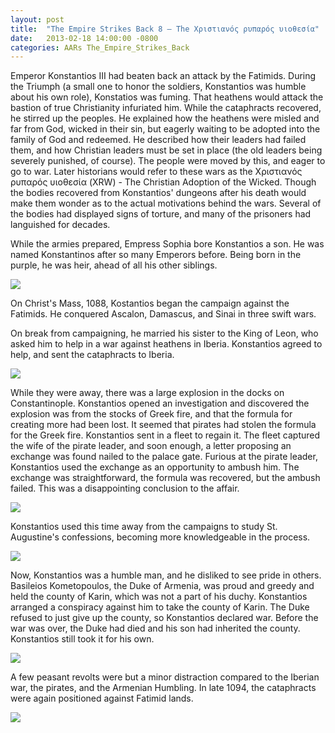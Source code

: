 ```yaml
---
layout: post
title:  "The Empire Strikes Back 8 – The Χριστιανός ρυπαρός υιοθεσία"
date:   2013-02-18 14:00:00 -0800
categories: AARs The_Empire_Strikes_Back
---
```

Emperor Konstantios III had beaten back an attack by the Fatimids. During the Triumph (a small one to honor the soldiers, Konstantios was humble about his own role), Konstatios was fuming. That heathens would attack the bastion of true Christianity infuriated him. While the cataphracts recovered, he stirred up the peoples. He explained how the heathens were misled and far from God, wicked in their sin, but eagerly waiting to be adopted into the family of God and redeemed. He described how their leaders had failed them, and how Christian leaders must be set in place (the old leaders being severely punished, of course). The people were moved by this, and eager to go to war. Later historians would refer to these wars as the Χριστιανός ρυπαρός υιοθεσία (XRW) - The Christian Adoption of the Wicked. Though the bodies recovered from Konstantios' dungeons after his death would make them wonder as to the actual motivations behind the wars. Several of the bodies had displayed signs of torture, and many of the prisoners had languished for decades.

While the armies prepared, Empress Sophia bore Konstantios a son. He was named Konstantinos after so many Emperors before. Being born in the purple, he was heir, ahead of all his other siblings.

![](/assets/tesb_images/8-1.png)

On Christ's Mass, 1088, Kostantios began the campaign against the Fatimids. He conquered Ascalon, Damascus, and Sinai in three swift wars.

On break from campaigning, he married his sister to the King of Leon, who asked him to help in a war against heathens in Iberia. Konstantios agreed to help, and sent the cataphracts to Iberia.

![](/assets/tesb_images/8-2.png)

While they were away, there was a large explosion in the docks on Constantinople. Konstantios opened an investigation and discovered the explosion was from the stocks of Greek fire, and that the formula for creating more had been lost. It seemed that pirates had stolen the formula for the Greek fire. Konstantios sent in a fleet to regain it. The fleet captured the wife of the pirate leader, and soon enough, a letter proposing an exchange was found nailed to the palace gate. Furious at the pirate leader, Konstantios used the exchange as an opportunity to ambush him. The exchange was straightforward, the formula was recovered, but the ambush failed. This was a disappointing conclusion to the affair.

![](/assets/tesb_images/8-3.png)

Konstantios used this time away from the campaigns to study St. Augustine's confessions, becoming more knowledgeable in the process.

![](/assets/tesb_images/8-4.png)

Now, Konstantios was a humble man, and he disliked to see pride in others. Basileios Kometopoulos, the Duke of Armenia, was proud and greedy and held the county of Karin, which was not a part of his duchy. Konstantios arranged a conspiracy against him to take the county of Karin. The Duke refused to just give up the county, so Konstantios declared war. Before the war was over, the Duke had died and his son had inherited the county. Konstantios still took it for his own.

![](/assets/tesb_images/8-5.png)

A few peasant revolts were but a minor distraction compared to the Iberian war, the pirates, and the Armenian Humbling. In late 1094, the cataphracts were again positioned against Fatimid lands.

![](/assets/tesb_images/8-6.png)